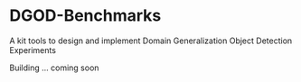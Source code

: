 # DGOD-Benchmarks
A kit tools to design and implement Domain Generalization Object Detection Experiments

Building ... coming soon
